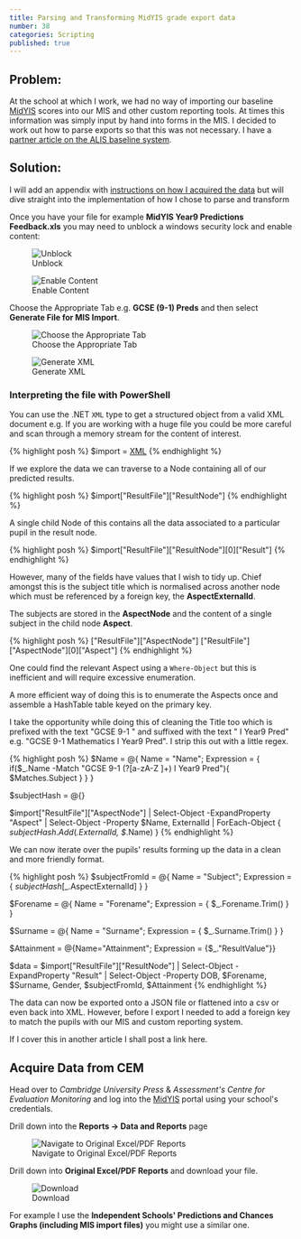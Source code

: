 ```yaml
---
title: Parsing and Transforming MidYIS grade export data
number: 38
categories: Scripting
published: true
---
```


## Problem:
At the school at which I work, we had no way of importing our baseline [MidYIS](https://www.cem.org/midyis) scores into our MIS and other custom reporting tools.  At times this information was simply input by hand into forms in the MIS.  I decided to work out how to parse exports so that this was not necessary.  I have a [partner article on the ALIS baseline system](/scripting/parsing-alis-grade-exports).

## Solution:
I will add an appendix with [instructions on how I acquired the data](#data-acquisition) but will dive straight into the implementation of how I chose to parse and transform 

Once you have your file for example __MidYIS Year9 Predictions Feedback.xls__ you may need to unblock a windows security lock and enable content:

<figure>
	<img src="/assets/images/38/unblock.png" alt="Unblock"/>
	<figcaption>
	Unblock
	</figcaption>
</figure>

<figure>
	<img src="/assets/images/38/enable-content.png" alt="Enable Content"/>
	<figcaption>
	Enable Content
	</figcaption>
</figure>

Choose the Appropriate Tab e.g. __GCSE (9-1) Preds__ and then select __Generate File for MIS Import__.

<figure>
	<img src="/assets/images/38/navigate-tab.png" alt="Choose the Appropriate Tab"/>
	<figcaption>
	Choose the Appropriate Tab
	</figcaption>
</figure>

<figure>
	<img src="/assets/images/38/generate-xml.png" alt="Generate XML"/>
	<figcaption>
	Generate XML
	</figcaption>
</figure>

### Interpreting the file with PowerShell

You can use the .NET  ````XML```` type to get a structured object from a valid XML document e.g. If you are working with a huge file you could be more careful and scan through a memory stream for the content of interest.

{% highlight posh %}
$import = [XML](Get-Content ".\PredIE9XML_000XXXXX.xml")
{% endhighlight %}

If we explore the data we can traverse to a Node containing all of our predicted results.

{% highlight posh %}
$import["ResultFile"]["ResultNode"]
{% endhighlight %}

A single child Node of this contains all the data associated to a particular pupil in the result node.

{% highlight posh %}
$import["ResultFile"]["ResultNode"][0]["Result"]
{% endhighlight %}

However, many of the fields have values that I wish to tidy up.  Chief amongst this is the subject title which is normalised across another node which must be referenced by a foreign key, the __AspectExternalId__.

The subjects are stored in the __AspectNode__ and the content of a single subject in the child node __Aspect__.

{% highlight posh %}
["ResultFile"]["AspectNode"]
["ResultFile"]["AspectNode"][0]["Aspect"]
{% endhighlight %}

One could find the relevant Aspect using a ````Where-Object```` but this is inefficient and will require excessive enumeration.

A more efficient way of doing this is to enumerate the Aspects once and assemble a HashTable table keyed on the primary key.

I take the opportunity while doing this of cleaning the Title too which is prefixed with the text "GCSE 9-1 " and suffixed with the text " I Year9 Pred" e.g. "GCSE 9-1 Mathematics I Year9 Pred".  I strip this out with a little regex.

{% highlight posh %}
$Name = @{
            Name = "Name"; 
            Expression = { 
                if($_.Name -Match "GCSE 9-1 (?<Subject>[a-zA-Z ]+) I Year9 Pred"){
                    $Matches.Subject
                }
            }
        }

$subjectHash = @{}

$import["ResultFile"]["AspectNode"] | 
    Select-Object -ExpandProperty "Aspect" | 
    Select-Object -Property $Name, ExternalId |
    ForEach-Object {
        $subjectHash.Add($_.ExternalId, $_.Name)
    }
{% endhighlight %}

We can now iterate over the pupils' results forming up the data in a clean and more friendly format.

{% highlight posh %}
$subjectFromId = @{
    Name = "Subject";
    Expression = {
        $subjectHash[$_.AspectExternalId]
    }
}

$Forename = @{
    Name = "Forename";
    Expression = {
        $_.Forename.Trim()
    }
}

$Surname = @{
    Name = "Surname";
    Expression = {
        $_.Surname.Trim()
    }
}

$Attainment = @{Name="Attainment"; Expression = {$_."ResultValue"}}

$data = $import["ResultFile"]["ResultNode"] | 
    Select-Object -ExpandProperty "Result" |
    Select-Object -Property DOB, $Forename, $Surname, Gender, $subjectFromId, $Attainment 
{% endhighlight %}

The data can now be exported onto a JSON file or flattened into a csv or even back into XML.  However, before I export I needed to add a foreign key to match the pupils with our MIS and custom reporting system.

If I cover this in another article I shall post a link here.

<h2 id="data-acquisition">Acquire Data from CEM</h2>

Head over to _Cambridge University Press_ & _Assessment's Centre for Evaluation Monitoring_ and log into the [MidYIS](https://css.cemcentre.org/SecondaryPlusNet/Login.aspx) portal using your school's credentials.

Drill down into the __Reports -> Data and Reports__ page

<figure>
	<img src="/assets/images/38/data-and-reports.png" alt="Navigate to Original Excel/PDF Reports"/>
	<figcaption>
	Navigate to Original Excel/PDF Reports
	</figcaption>
</figure>

Drill down into __Original Excel/PDF Reports__ and download your file.

<figure>
	<img src="/assets/images/38/download.png" alt="Download"/>
	<figcaption>
	Download
	</figcaption>
</figure>

For example I use the __Independent Schools' Predictions and Chances Graphs (including MIS import files)__ you might use a similar one.
